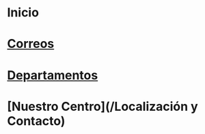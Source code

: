 <!--IES-RIOARBA -->
<!-- SUBTITLE: A quick summary of Home -->

# Inicio
# **[Correos](/Correos)**
# **[Departamentos](/Departamentos)**
# **[Nuestro Centro](/Localización y Contacto)**

